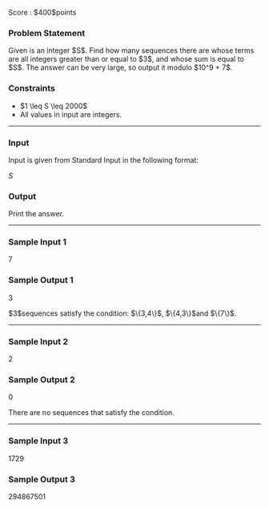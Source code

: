 
<div>

<span>

<span>

<p>
Score : $400$points
</p>

<div>

<section>

### **Problem Statement**

<p>
Given is an integer $S$.
Find how many sequences there are whose terms are all integers greater than or equal to $3$, and whose sum is equal to $S$.
The answer can be very large, so output it modulo $10^9 + 7$.
</p>

</section>

</div>

<div>

<section>

### **Constraints**

<ul>

<li>
$1 \leq S \leq 2000$
</li>

<li>
All values in input are integers.
</li>

</ul>

</section>

</div>

---

<div>

<div>

<section>

### **Input**

<p>
Input is given from Standard Input in the following format:
</p>

<div>

$S$
</div>

</section>

</div>

<div>

<section>

### **Output**

<p>
Print the answer.
</p>

</section>

</div>

</div>

---

<div>

<section>

### **Sample Input 1**

<div>

7

</div>

</section>

</div>

<div>

<section>

### **Sample Output 1**

<div>

3

</div>

<p>
$3$sequences satisfy the condition: $\{3,4\}$, $\{4,3\}$and $\{7\}$.
</p>

</section>

</div>

---

<div>

<section>

### **Sample Input 2**

<div>

2

</div>

</section>

</div>

<div>

<section>

### **Sample Output 2**

<div>

0

</div>

<p>
There are no sequences that satisfy the condition.
</p>

</section>

</div>

---

<div>

<section>

### **Sample Input 3**

<div>

1729

</div>

</section>

</div>

<div>

<section>

### **Sample Output 3**

<div>

294867501

</div>

</section>

</div>

</span>

</span>

</div>
